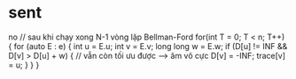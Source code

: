 # sent
no
// sau khi chạy xong N-1 vòng lặp Bellman-Ford 
for(int T = 0; T < n; T++){
    for (auto E : e) {
        int u = E.u;
        int v = E.v;
        long long w = E.w;
        if (D[u] != INF && D[v] > D[u] + w) {
            // vẫn còn tối ưu được --> âm vô cực
            D[v] = -INF;
            trace[v] = u;
        }
    }
}
